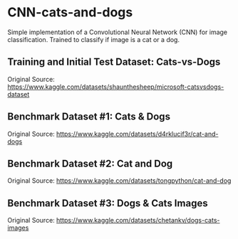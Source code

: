 # CNN-cats-and-dogs
Simple implementation of a Convolutional Neural Network (CNN) for image classification. Trained to classify if image is a cat or a dog.


## Training and Initial Test Dataset: Cats-vs-Dogs

Original Source: https://www.kaggle.com/datasets/shaunthesheep/microsoft-catsvsdogs-dataset

## Benchmark Dataset #1: Cats & Dogs

Original Source: https://www.kaggle.com/datasets/d4rklucif3r/cat-and-dogs

## Benchmark Dataset #2: Cat and Dog

Original Source: https://www.kaggle.com/datasets/tongpython/cat-and-dog

## Benchmark Dataset #3: Dogs & Cats Images

Original Source: https://www.kaggle.com/datasets/chetankv/dogs-cats-images
